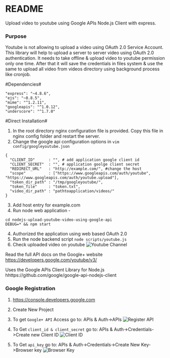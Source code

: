 # README #

Upload video to youtube using Google APIs Node.js Client with express.


### Purpose ###

Youtube is not allowing to upload a video using OAuth 2.0 Service Account. This library will help to upload a server to server video using OAuth 2.0 authentication. It needs to take offline & upload video to youtube permission only one time. After that it will save the credentials in files system & use the same to upload all video from videos directory using background process like cronjob.

#Dependencies#
```
"express": "~4.8.6",
"ejs": "~0.8.5",
"mime": "^1.2.11",
"googleapis": "^1.0.12",
"underscore": "^1.7.0"
```
#Direct Installation#

1. In the root directory nginx configuration file is provided. Copy this file in nginx config folder and restart the server.
2. Change the google api configuration options in `vim config/googleyoutube.json` 

```
{
  "CLIENT_ID"      : "", # add application google client id
  "CLIENT_SECRET"  : "", # application goolge client secret
  "REDIRECT_URL"   : "http://example.com/", #change the host
  "scope"          : ["https://www.googleapis.com/auth/youtube", "https://www.googleapis.com/auth/youtube.upload"],
  "token_dir_path" : "/tmp/googleyoutube/",
  "token_file"     : "token.txt",
  "video_dir_path" : "pathtoapplication/videos/"
}
```
3. Add host entry for example.com
4. Run node web application - 
```
cd nodejs-upload-youtube-video-using-google-api
DEBUG=* && npm start
```
4. Authorized the application using web based OAuth 2.0
5. Run the node backend script `node scripts/youtube.js`
6. Check uploaded video on youtube ![Youtube Channel](https://www.youtube.com/my_videos)

Read the full API docs on the Google+ website https://developers.google.com/youtube/v3/

Uses the Google APIs Client Library for Node.js hhttps://github.com/google/google-api-nodejs-client

### Google Registration ###
1. https://console.developers.google.com

2. Create New Project

3. To get `Google+ API` Access go to: APIs & Auth->APIs
![Register API](https://github.com/rajeshujade/google-plus-api-codeigniter-starter/blob/master/screenshot/3.png)

4. To Get `client_id & client_secret` go to: APIs & Auth->Credentials->Create new Client ID
![Client ID](https://github.com/rajeshujade/google-plus-api-codeigniter-starter/blob/master/screenshot/4.png)

5. To Get `api_key` go to: APIs & Auth->Credentials->Create New Key->Browser key
![Browser Key](https://github.com/rajeshujade/google-plus-api-codeigniter-starter/blob/master/screenshot/5.png)
